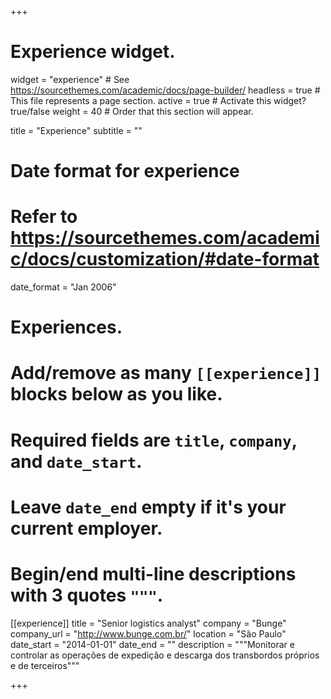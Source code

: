 +++
# Experience widget.
widget = "experience"  # See https://sourcethemes.com/academic/docs/page-builder/
headless = true  # This file represents a page section.
active = true  # Activate this widget? true/false
weight = 40  # Order that this section will appear.

title = "Experience"
subtitle = ""

# Date format for experience
#   Refer to https://sourcethemes.com/academic/docs/customization/#date-format
date_format = "Jan 2006"

# Experiences.
#   Add/remove as many `[[experience]]` blocks below as you like.
#   Required fields are `title`, `company`, and `date_start`.
#   Leave `date_end` empty if it's your current employer.
#   Begin/end multi-line descriptions with 3 quotes `"""`.


[[experience]]
  title = "Senior logistics analyst"
  company = "Bunge"
  company_url = "http://www.bunge.com.br/"
  location = "São Paulo"
  date_start = "2014-01-01"
  date_end = ""
  description = """Monitorar e controlar as operações de expedição e descarga dos transbordos próprios e de terceiros"""

+++

